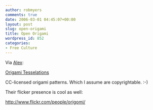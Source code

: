 ```yaml
---
author: robmyers
comments: true
date: 2006-03-01 04:45:07+00:00
layout: post
slug: open-origami
title: Open Origami
wordpress_id: 852
categories:
- Free Culture
---
```


Via [Alex](http://yaxu.org/):  
  
[Origami Tesselations](http://www.origamitessellations.com/)  
  
CC-licensed origami patterns. Which I assume are copyrightable. :-)  
  
Their flicker presence is cool as well:  
  
[http://www.flickr.com/people/origomi/ ](http://www.flickr.com/people/origomi/)  


